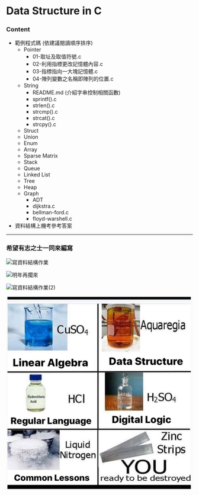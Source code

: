 # Data Structure in C

### Content

+ 範例程式碼 (依建議閱讀順序排序)
    + Pointer
        + 01-取址及取值符號.c
        + 02-利用指標更改記憶體內容.c
        + 03-指標指向一大塊記憶體.c
        + 04-陣列變數之名稱即陣列的位置.c
    + String
        + README.md (介紹字串控制相關函數)
        + sprintf().c
        + strlen().c
        + strcmp().c
        + strcat().c
        + strcpy().c
    + Struct
    + Union
    + Enum
    + Array
    + Sparse Matrix
    + Stack
    + Queue
    + Linked List
    + Tree
    + Heap
    + Graph
        + ADT
        + dijkstra.c
        + bellman-ford.c
        + floyd-warshell.c
+ 資料結構上機考參考答案

---

### 希望有志之士一同來編寫

![寫資料結構作業](/%E5%81%8F%E9%A0%AD%E7%97%9B%E3%80%81%E8%A1%80%E5%A3%93%E9%81%8E%E9%AB%98.jpg)

![明年再擱來](/%E6%98%8E%E5%B9%B4%E5%86%8D%E6%93%B1%E4%BE%86.png)

![寫資料結構作業(2)](/%E9%A0%AD%E7%97%9B%E3%80%81%E8%83%83%E7%97%9B.png)

![資料結構的化學式](/%E5%8C%96%E5%AD%B8%E8%88%87%E8%B3%87%E5%B7%A5.jpg)
